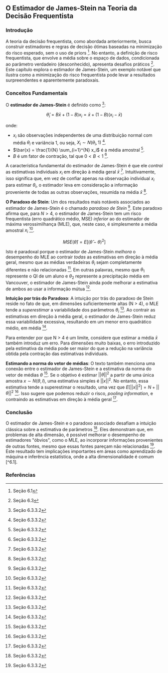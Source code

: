 ## O Estimador de James-Stein na Teoria da Decisão Frequentista

### Introdução
A teoria da decisão frequentista, como abordada anteriormente, busca construir estimadores e regras de decisão ótimas baseadas na minimização do risco esperado, sem o uso de priors [^6]. No entanto, a definição de risco frequentista, que envolve a média sobre o espaço de dados, condicionada ao parâmetro verdadeiro (desconhecido), apresenta desafios práticos [^6.3]. Este capítulo explora o estimador de James-Stein, um exemplo notável que ilustra como a minimização do risco frequentista pode levar a resultados surpreendentes e aparentemente paradoxais.

### Conceitos Fundamentais

O **estimador de James-Stein** é definido como [^6.3.3.2]:

$$ \hat{\theta}_i = B\bar{x} + (1 - B)x_i = \bar{x} + (1 - B)(x_i - \bar{x}) $$

onde:

*   $x_i$ são observações independentes de uma distribuição normal com média $\theta_i$ e variância 1, ou seja, $X_i \sim N(\theta_i, 1)$ [^6.3.3.2].
*   $\bar{x} = \frac{1}{N} \sum_{i=1}^{N} x_i$ é a média amostral [^6.3.3.2].
*   $B$ é um fator de contração, tal que $0 < B < 1$ [^6.3.3.2].

A característica fundamental do estimador de James-Stein é que ele *contrai* as estimativas individuais $x_i$ em direção à média geral $\bar{x}$ [^6.3.3.2]. Intuitivamente, isso significa que, em vez de confiar apenas na observação individual $x_i$ para estimar $\theta_i$, o estimador leva em consideração a informação proveniente de todas as outras observações, resumida na média $\bar{x}$ [^6.3.3.2].

**O Paradoxo de Stein**:
Um dos resultados mais notáveis associados ao estimador de James-Stein é o chamado *paradoxo de Stein* [^6.3.3.2]. Este paradoxo afirma que, para $N > 4$, o estimador de James-Stein tem um risco frequentista (erro quadrático médio, MSE) *inferior* ao do estimador de máxima verossimilhança (MLE), que, neste caso, é simplesmente a média amostral $x_i$ [^6.3.3.2].

$$ MSE(\hat{\theta}) = E[(\hat{\theta} - \theta)^2] $$

Isto é paradoxal porque o estimador de James-Stein *melhora* o desempenho do MLE ao contrair *todas* as estimativas em direção à média geral, mesmo que as médias verdadeiras $\theta_i$ sejam completamente diferentes e não relacionadas [^6.3.3.2]. Em outras palavras, mesmo que $\theta_1$ represente o QI de um aluno e $\theta_2$ represente a precipitação média em Vancouver, o estimador de James-Stein ainda pode melhorar a estimativa de ambos ao usar a informação mútua [^6.3.3.2].

**Intuição por trás do Paradoxo**:
A intuição por trás do paradoxo de Stein reside no fato de que, em dimensões suficientemente altas (N > 4), o MLE tende a *superestimar* a variabilidade dos parâmetros $\theta_i$ [^6.3.3.2]. Ao contrair as estimativas em direção à média geral, o estimador de James-Stein reduz essa variabilidade excessiva, resultando em um menor erro quadrático médio, em média [^6.3.3.2].

Para entender por que N > 4 é um limite, considere que estimar a média $\bar{x}$ também introduz um erro. Para dimensões muito baixas, o erro introduzido pela estimativa da média pode ser maior do que a redução na variância obtida pela contração das estimativas individuais.

**Estimando a norma do vetor de médias**:
O texto também menciona uma conexão entre o estimador de James-Stein e a estimativa da norma do vetor de médias $\theta$ [^6.3.3.2]. Se o objetivo é estimar $||\theta||^2$ a partir de uma única amostra $x \sim N(\theta, I)$, uma estimativa simples é $||x||^2$. No entanto, essa estimativa tende a superestimar o resultado, uma vez que $E[||x||^2] = N + ||\theta||^2$ [^6.3.3.2]. Isso sugere que podemos reduzir o risco, *pooling information*, e contraindo as estimativas em direção à média geral [^6.3.3.2].

### Conclusão

O estimador de James-Stein e o paradoxo associado desafiam a intuição clássica sobre a estimativa de parâmetros [^6.3.3.2]. Eles demonstram que, em problemas de alta dimensão, é possível melhorar o desempenho de estimadores "óbvios", como o MLE, ao incorporar informações provenientes de outras fontes, mesmo que essas fontes pareçam não relacionadas [^6.3.3.2]. Este resultado tem implicações importantes em áreas como aprendizado de máquina e inferência estatística, onde a alta dimensionalidade é comum [^6.1].

### Referências
[^6]: Seção 6.1
[^6.3]: Seção 6.3
[^6.3.3.2]: Seção 6.3.3.2
<!-- END -->